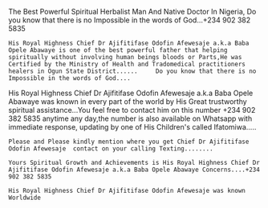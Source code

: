 The Best Powerful Spiritual Herbalist Man And Native Doctor In Nigeria, Do you know that there is no Impossible in the words of God...+234 902 382 5835

    His Royal Highness Chief Dr Ajifitifase Odofin Afewesaje a.k.a Baba Opele Abawaye is one of the best powerful father that helping spiritually without involving human beings bloods or Parts,He was Certified by the Ministry of Health and Tradomedical practitioners healers in Ogun State District......     Do you know that there is no Impossible in the words of God....

  His Royal Highness Chief Dr Ajifitifase Odofin Afewesaje a.k.a Baba Opele Abawaye was known in every part of the world by His Great  trustworthy spiritual assistance...You feel free to contact him on this number  +234 902 382 5835 anytime any day,the number is also available on Whatsapp with immediate response, updating by one of His Children's called Ifatomiwa.....

    Please and Please kindly mention where you get Chief Dr Ajifitifase Odofin Afewesaje  contact on your calling Texting........

    Yours Spiritual Growth and Achievements is His Royal Highness Chief Dr Ajifitifase Odofin Afewesaje a.k.a Baba Opele Abawaye Concerns....+234 902 382 5835

    His Royal Highness Chief Dr Ajifitifase Odofin Afewesaje was known Worldwide 
